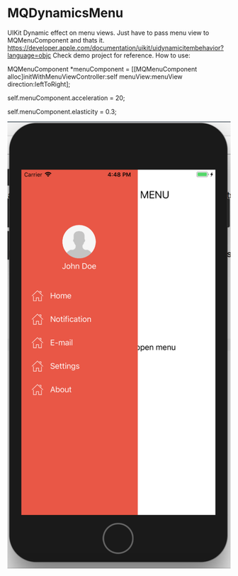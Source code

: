# MQDynamicsMenu

UIKit Dynamic effect on menu views. Just have to pass menu view to MQMenuComponent and thats it.
https://developer.apple.com/documentation/uikit/uidynamicitembehavior?language=objc
Check demo project for reference.
How to use:

MQMenuComponent *menuComponent = [[MQMenuComponent alloc]initWithMenuViewController:self menuView:menuView direction:leftToRight];

self.menuComponent.acceleration = 20;

self.menuComponent.elasticity = 0.3;


![Screen Shot](SS1.PNG "")
